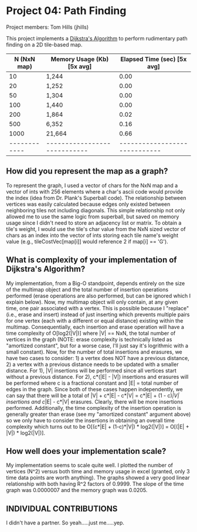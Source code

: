 Project 04: Path Finding
========================

Project members: Tom Hills (jhills)

This project implements a [Dijkstra's Algorithm] to perform rudimentary path
finding on a 2D tile-based map.

[Dijkstra's Algorithm]: https://en.wikipedia.org/wiki/Dijkstra%27s_algorithm


| N (NxN map)| Memory Usage (Kb) [5x avg] | Elapsed Time (sec) [5x avg] |
|------------|----------------------------|-----------------------------|
| 10         |  1,244                     |      0.00                   |
| 20         |  1,252                     |      0.00                   |
| 50         |  1,304                     |      0.00                   |
| 100        |  1,440                     |      0.00        			|
| 200        |  1,864                     |      0.02         			|
| 500        |  6,352                     |      0.16    		        |
| 1000       | 21,664                     |      0.66            		|
|------------|----------------------------|-----------------------------|


## How did you represent the map as a graph?

To represent the graph, I used a vector of chars for the NxN map and a vector of ints with 256 elements where a char's ascii 
code would provide the index (idea from Dr. Plank's Superball code). The relationship between vertices was easily calculated
because edges only existed between neighboring tiles not including diagonals. This simple relationship not only allowed me to
use the same logic from superball, but saved on memory usage since I didn't need to store an adjacency list or matrix. To obtain
a tile's weight, I would use the tile's char value from the NxN sized vector of chars as an index into the vector of
ints storing each tile name's weight value (e.g., tileCostVec[map[i]] would reference 2 if map[i] == 'G'). 

## What is complexity of your implementation of Dijkstra's Algorithm?

My implementation, from a Big-O standpoint, depends entirely on the size of the multimap object and the total number of 
insertion operations performed (erase operations are also performed, but can be ignored which I explain below). Now, my 
multimap object will only contain, at any given time, one pair associated with a vertex. This is possible because I "replace" 
(i.e., erase and insert) instead of just inserting which prevents multiple pairs for one vertex (each with a different or equal
distance) existing within the multimap. Consequentially, each insertion and erase operation will have a time complexity of
O[log2(|V|)] where |V| == NxN, the total number of vertices in the graph (NOTE: erase complexity is technically listed as
"amortized constant", but for a worse case, I'll just say it's logrithmic with a small constant). Now, for the number of total
insertions and erasures, we have two cases to consider: 1) a vertex does NOT have a previous distance, 2) a vertex with a
previous distance needs to be updated with a smaller distance. For 1), |V| insertions will be performed since all vertices
start without a previous distance. For 2), c*(|E| - |V|) insertions and erasures will be performed where c is a fractional
constant and |E| = total number of edges in the graph. Since both of these cases happen independently, we can say that there
will be a total of |V| + c*|E| - c*|V| = c*|E| + (1 - c)*|V| insertions and c*|E| - c*|V| erasures. Clearly, there will be more
insertions performed. Additionally, the time complexity of the insertion operation is generally greater than erase (see my
"amortized constant" argument above) so we only have to consider the insertions in obtaining an overall time complexity which
turns out to be O[(c*|E| + (1-c)*|V|) * log2(|V|)] = O[(|E| + |V|) * log2(|V|)]. 

## How well does your implementation scale?

My implementation seems to scale quite well. I plotted the number of vertices (N^2) versus both time and memory usage 
in excel (granted, only 3 time data points are worth anything). The graphs showed a very good linear relationship with both 
having R^2 factors of 0.9999. The slope of the time graph was 0.0000007 and the memory graph was 0.0205.

## INDIVIDUAL CONTRIBUTIONS

I didn't have a partner. So yeah.....just me.....yep.
